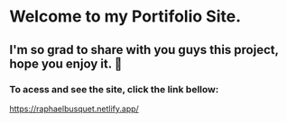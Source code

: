 # Welcome to my Portifolio Site. 

## I'm so grad to share with you guys this project, hope you enjoy it. 🖖

### To acess and see the site, click the link bellow: 

https://raphaelbusquet.netlify.app/
